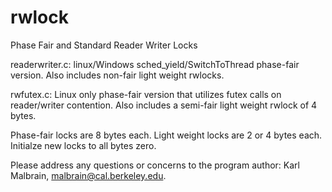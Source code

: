 rwlock
======

Phase Fair and Standard Reader Writer Locks

readerwriter.c: linux/Windows sched_yield/SwitchToThread phase-fair version. Also includes non-fair light weight rwlocks.

rwfutex.c:	Linux only phase-fair version that utilizes futex calls on reader/writer contention. Also includes a semi-fair light weight rwlock of 4 bytes.

Phase-fair locks are 8 bytes each. Light weight locks are 2 or 4 bytes each. Initialze new locks to all bytes zero.

Please address any questions or concerns to the program author: Karl Malbrain, malbrain@cal.berkeley.edu.
